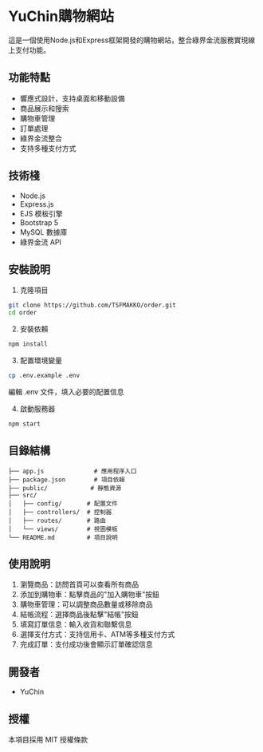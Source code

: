# YuChin購物網站

這是一個使用Node.js和Express框架開發的購物網站，整合綠界金流服務實現線上支付功能。

## 功能特點

- 響應式設計，支持桌面和移動設備
- 商品展示和搜索
- 購物車管理
- 訂單處理
- 綠界金流整合
- 支持多種支付方式

## 技術棧

- Node.js
- Express.js
- EJS 模板引擎
- Bootstrap 5
- MySQL 數據庫
- 綠界金流 API

## 安裝說明

1. 克隆項目
```bash
git clone https://github.com/TSFMAKKO/order.git
cd order
```

2. 安裝依賴
```bash
npm install
```

3. 配置環境變量
```bash
cp .env.example .env
```
編輯 .env 文件，填入必要的配置信息

4. 啟動服務器
```bash
npm start
```

## 目錄結構

```
├── app.js              # 應用程序入口
├── package.json        # 項目依賴
├── public/            # 靜態資源
├── src/
│   ├── config/       # 配置文件
│   ├── controllers/  # 控制器
│   ├── routes/       # 路由
│   └── views/        # 視圖模板
└── README.md         # 項目說明
```

## 使用說明

1. 瀏覽商品：訪問首頁可以查看所有商品
2. 添加到購物車：點擊商品的"加入購物車"按鈕
3. 購物車管理：可以調整商品數量或移除商品
4. 結帳流程：選擇商品後點擊"結帳"按鈕
5. 填寫訂單信息：輸入收貨和聯繫信息
6. 選擇支付方式：支持信用卡、ATM等多種支付方式
7. 完成訂單：支付成功後會顯示訂單確認信息

## 開發者

- YuChin

## 授權

本項目採用 MIT 授權條款 